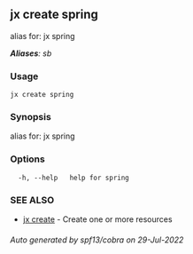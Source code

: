 ## jx create spring

alias for: jx spring

***Aliases**: sb*

### Usage

```
jx create spring
```

### Synopsis

alias for: jx spring

### Options

```
  -h, --help   help for spring
```

### SEE ALSO

* [jx create](jx_create.md)	 - Create one or more resources

###### Auto generated by spf13/cobra on 29-Jul-2022
